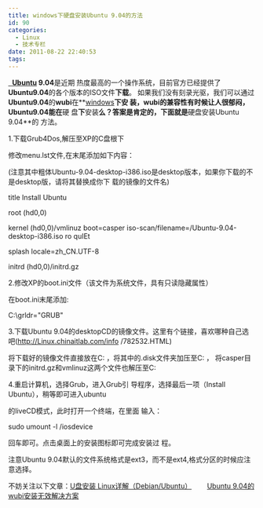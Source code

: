 ```yaml
---
title: windows下硬盘安装Ubuntu 9.04的方法
id: 90
categories:
  - Linux
  - 技术专栏
date: 2011-08-22 22:40:53
tags:
---
```


[  ](http://article.wxiu.com/tag.php?/ubuntu/)**[Ubuntu](http://hi.baidu.com/wangfengkun/blog/item/%20:void%280%29;/*1242204018687*/) 9.04**是近期 热度最高的一个操作系统，目前官方已经提供了**Ubuntu9.04**的各个版本的ISO文件**下载**。 如果我们没有刻录光驱，我们可以通过**Ubuntu9.04**的**wubi**在**[windows](http://article.wxiu.com/tag.php?/Windows/)**下安 装，**wubi**的兼容性有时候让人很郁闷，**Ubuntu9.04**能在**硬 盘**下**安装**么？答案是肯定的，下面就是**硬盘安装Ubuntu 9.04**的 方法。

1.下载Grub4Dos,解压至XP的C盘根下

修改menu.lst文件,在末尾添加如下内容：

(注意其中粗体Ubuntu-9.04-desktop-i386.iso是desktop版本，如果你下载的不是desktop版，请将其替换成你下 载的镜像的文件名)

title Install Ubuntu

root (hd0,0)

kernel (hd0,0)/vmlinuz boot=casper iso-scan/filename=/Ubuntu-9.04-desktop-i386.iso ro quIEt

splash locale=zh_CN.UTF-8

initrd (hd0,0)/initrd.gz

2.修改XP的boot.ini文件（该文件为系统文件，具有只读隐藏属性）

在boot.ini末尾添加:

C:\grldr="GRUB"

3.下载Ubuntu 9.04的desktopCD的镜像文件。这里有个链接，喜欢哪种自己选吧(http://Linux.chinaitlab.com/info /782532.HTML)

将下载好的镜像文件直接放在C: ，将其中的.disk文件夹加压至C: ， 将casper目录下的initrd.gz和vmlinuz这两个文件也解压至C:

4.重启计算机，选择Grub，进入Grub引 导程序，选择最后一项（Install Ubuntu），稍等即可进入ubuntu

的liveCD模式，此时打开一个终端，在里面 输入：

sudo umount -l /iosdevice

回车即可。点击桌面上的安装图标即可完成安装过 程。

注意Ubuntu 9.04默认的文件系统格式是ext3，而不是ext4,格式分区的时候应注意选择。

不妨关注以下文章：[U盘安装 Linux详解（Debian/Ubuntu）](http://article.wxiu.com/system/linux/200905/08-5605.html)        [Ubuntu 9.04的wubi安装无效解决方案](http://article.wxiu.com/system/linux/200905/06-5586.html)